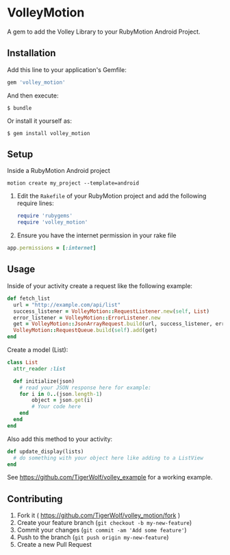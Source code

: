 # VolleyMotion

A gem to add the Volley Library to your RubyMotion Android Project.

## Installation

Add this line to your application's Gemfile:

```ruby
gem 'volley_motion'
```

And then execute:

    $ bundle

Or install it yourself as:

    $ gem install volley_motion

## Setup

Inside a RubyMotion Android project

`motion create my_project --template=android`

1. Edit the `Rakefile` of your RubyMotion project and add the following require
   lines:

   ```ruby
   require 'rubygems'
   require 'volley_motion'
   ```

2. Ensure you have the internet permission in your rake file

  ```ruby
  app.permissions = [:internet]
  ```

## Usage

Inside of your activity create a request like the following example:

  ```ruby
  def fetch_list
    url = "http://example.com/api/list"
    success_listener = VolleyMotion::RequestListener.new(self, List)
    error_listener = VolleyMotion::ErrorListener.new
    get = VolleyMotion::JsonArrayRequest.build(url, success_listener, error_listener)
    VolleyMotion::RequestQueue.build(self).add(get)
  end
  ```

Create a model (List):

  ```ruby
  class List
    attr_reader :list

    def initialize(json)
      # read your JSON response here for example:
      for i in 0..(json.length-1)
          object = json.get(i)
          # Your code here
      end
    end
  end
  ```

Also add this method to your activity:

  ```ruby
  def update_display(lists)
    # do something with your object here like adding to a ListView
  end
  ```

See https://github.com/TigerWolf/volley_example for a working example.

## Contributing

1. Fork it ( https://github.com/TigerWolf/volley_motion/fork )
2. Create your feature branch (`git checkout -b my-new-feature`)
3. Commit your changes (`git commit -am 'Add some feature'`)
4. Push to the branch (`git push origin my-new-feature`)
5. Create a new Pull Request
